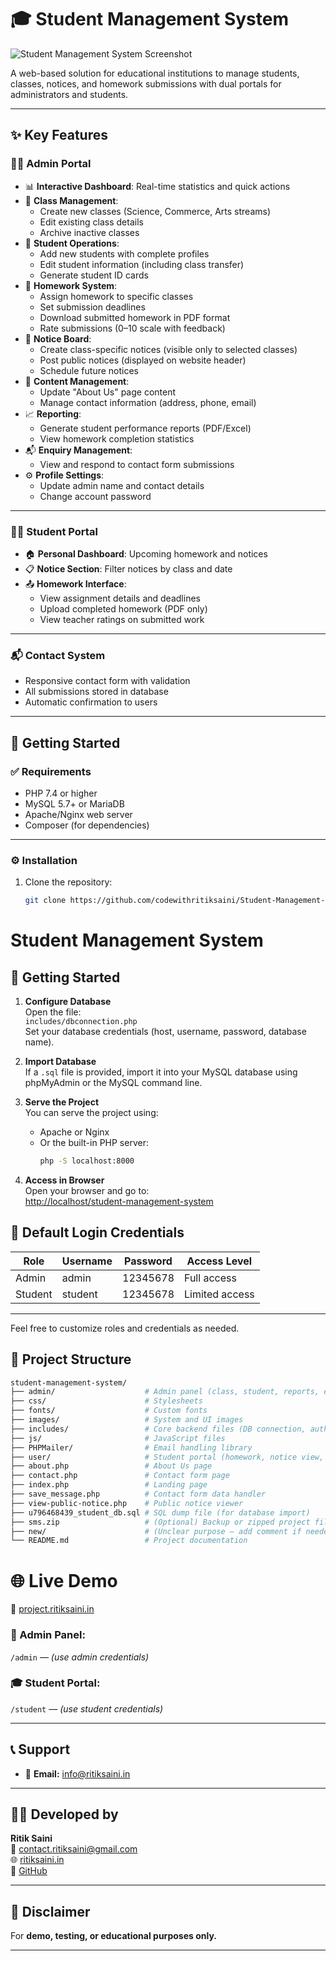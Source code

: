 # 🎓 Student Management System

![Student Management System Screenshot](https://project.ritiksaini.in/assets/images/screencapture.png)

A web-based solution for educational institutions to manage students, classes, notices, and homework submissions with dual portals for administrators and students.

---

## ✨ Key Features

### 👨‍💻 Admin Portal
- 📊 **Interactive Dashboard**: Real-time statistics and quick actions
- 🏫 **Class Management**:
  - Create new classes (Science, Commerce, Arts streams)
  - Edit existing class details
  - Archive inactive classes
- 👥 **Student Operations**:
  - Add new students with complete profiles
  - Edit student information (including class transfer)
  - Generate student ID cards
- 📝 **Homework System**:
  - Assign homework to specific classes
  - Set submission deadlines
  - Download submitted homework in PDF format
  - Rate submissions (0–10 scale with feedback)
- 📢 **Notice Board**:
  - Create class-specific notices (visible only to selected classes)
  - Post public notices (displayed on website header)
  - Schedule future notices
- 📃 **Content Management**:
  - Update "About Us" page content
  - Manage contact information (address, phone, email)
- 📈 **Reporting**:
  - Generate student performance reports (PDF/Excel)
  - View homework completion statistics
- 📬 **Enquiry Management**:
  - View and respond to contact form submissions
- ⚙️ **Profile Settings**:
  - Update admin name and contact details
  - Change account password

---

### 👨‍🎓 Student Portal
- 🏠 **Personal Dashboard**: Upcoming homework and notices
- 📋 **Notice Section**: Filter notices by class and date
- 📤 **Homework Interface**:
  - View assignment details and deadlines
  - Upload completed homework (PDF only)
  - View teacher ratings on submitted work

---

### 📬 Contact System
- Responsive contact form with validation
- All submissions stored in database
- Automatic confirmation to users

---

## 🚀 Getting Started

### ✅ Requirements
- PHP 7.4 or higher
- MySQL 5.7+ or MariaDB
- Apache/Nginx web server
- Composer (for dependencies)

---

### ⚙️ Installation
1. Clone the repository:
   ```bash
   git clone https://github.com/codewithritiksaini/Student-Management-System.git
   ```
   
# Student Management System

## 🚀 Getting Started

1. **Configure Database**  
   Open the file:  
   `includes/dbconnection.php`  
   Set your database credentials (host, username, password, database name).

2. **Import Database**  
   If a `.sql` file is provided, import it into your MySQL database using phpMyAdmin or the MySQL command line.

3. **Serve the Project**  
   You can serve the project using:
   - Apache or Nginx  
   - Or the built-in PHP server:
     ```bash
     php -S localhost:8000
     ```

4. **Access in Browser**  
   Open your browser and go to:  
   [http://localhost/student-management-system](http://localhost/student-management-system)

## 🔐 Default Login Credentials

| Role    | Username | Password | Access Level     |
|---------|----------|----------|------------------|
| Admin   | admin    | 12345678 | Full access      |
| Student | student  | 12345678 | Limited access   |

---

Feel free to customize roles and credentials as needed.

## 📁 Project Structure

```bash
student-management-system/
├── admin/                    # Admin panel (class, student, reports, etc.)
├── css/                      # Stylesheets
├── fonts/                    # Custom fonts
├── images/                   # System and UI images
├── includes/                 # Core backend files (DB connection, auth)
├── js/                       # JavaScript files
├── PHPMailer/                # Email handling library
├── user/                     # Student portal (homework, notice view, etc.)
├── about.php                 # About Us page
├── contact.php               # Contact form page
├── index.php                 # Landing page
├── save_message.php          # Contact form data handler
├── view-public-notice.php    # Public notice viewer
├── u796468439_student_db.sql # SQL dump file (for database import)
├── sms.zip                   # (Optional) Backup or zipped project files
├── new/                      # (Unclear purpose – add comment if needed)
└── README.md                 # Project documentation
```

# 🌐 Live Demo

🔗 [project.ritiksaini.in](https://project.ritiksaini.in)

### 🔐 Admin Panel:
`/admin` — *(use admin credentials)*

### 🎓 Student Portal:
`/student` — *(use student credentials)*

---

## 📞 Support

- 📧 **Email:** [info@ritiksaini.in](mailto:info@ritiksaini.in)

---

## 👨‍💻 Developed by

**Ritik Saini**  
📧 [contact.ritiksaini@gmail.com](mailto:contact.ritiksaini@gmail.com)  
🌐 [ritiksaini.in](https://ritiksaini.in)  
🔗 [GitHub](https://github.com/codewithritiksaini) <!-- Replace with actual GitHub profile link if different -->

---

## 📌 Disclaimer

For **demo, testing, or educational purposes only.**

---
